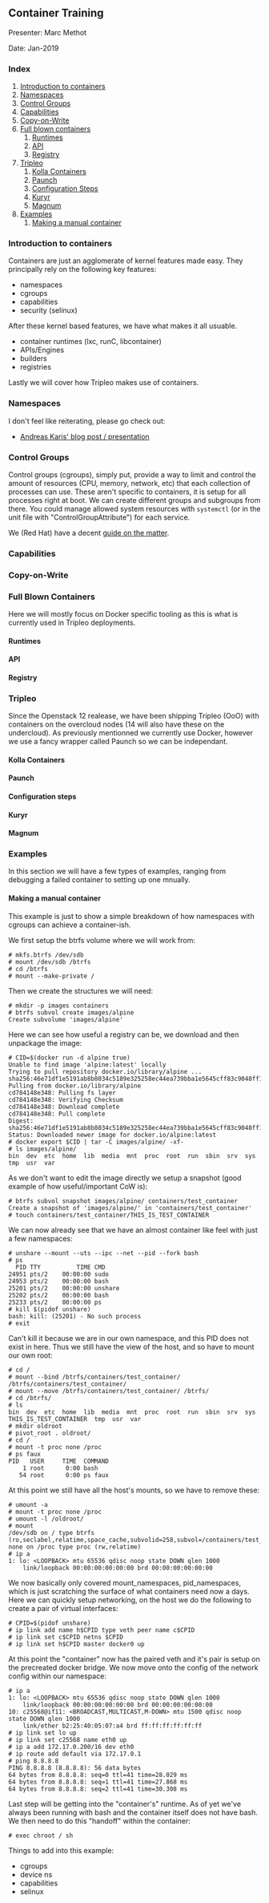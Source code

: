 ﻿## Container Training

Presenter: Marc Methot

Date: Jan-2019

### Index
1. [Introduction to containers](#introduction-to-containers)
2. [Namespaces](#namespaces)
3. [Control Groups](#control-groups)
4. [Capabilities](#capabilities)
5. [Copy-on-Write](#copy-on-write)
6. [Full blown containers](#full-blown-containers)
    1. [Runtimes](#runtimes)
    2. [API](#api)
    3. [Registry](#registry)
7. [Tripleo](#tripleo)
    1. [Kolla Containers](#kolla-containers)
    2. [Paunch](#paunch)
    3. [Configuration Steps](#configuration-steps)
    4. [Kuryr](#kuryr)
    5. [Magnum](#magnum)
8. [Examples](#examples)
    1. [Making a manual container](#making-a-manual-container)

### Introduction to containers
Containers are just an agglomerate of kernel features made easy.
They principally rely on the following key features:
- namespaces
- cgroups
- capabilities
- security (selinux)

After these kernel based features, we have what makes it all usuable.
- container runtimes (lxc, runC, libcontainer)
- APIs/Engines
- builders
- registries

Lastly we will cover how Tripleo makes use of containers.

### Namespaces
I don't feel like reiterating, please go check out:
- [Andreas Karis' blog post / presentation](https://github.com/andreaskaris/blog/blob/master/namespaces.md)

### Control Groups
Control groups (cgroups), simply put, provide a way to limit and control the amount of resources (CPU, memory, network, etc) that each collection of processes can use.
These aren't specific to containers, it is setup for all processes right at boot. We can create different groups and subgroups from there.
You could manage allowed system resources with `systemctl` (or in the unit file with "ControlGroupAttribute") for each service.

We (Red Hat) have a decent [guide on the matter](https://access.redhat.com/documentation/en-us/red_hat_enterprise_linux/7/html/resource_management_guide/chap-introduction_to_control_groups).

### Capabilities

### Copy-on-Write

### Full Blown Containers
Here we will mostly focus on Docker specific tooling as this is what is currently used in Tripleo deployments.

#### Runtimes

#### API

#### Registry

### Tripleo
Since the Openstack 12 realease, we have been shipping Tripleo (OoO) with containers on the overcloud nodes (14 will also have these on the undercloud).
As previously mentionned we currently use Docker, however we use a fancy wrapper called Paunch so we can be independant.

#### Kolla Containers

#### Paunch

#### Configuration steps

#### Kuryr

#### Magnum

### Examples
In this section we will have a few types of examples, ranging from debugging a failed container to setting up one mnually.

#### Making a manual container
This example is just to show a simple breakdown of how namespaces with cgroups can achieve a container-ish.

We first setup the btrfs volume where we will work from:
~~~
# mkfs.btrfs /dev/sdb
# mount /dev/sdb /btrfs
# cd /btrfs
# mount --make-private /
~~~

Then we create the structures we will need:
~~~
# mkdir -p images containers
# btrfs subvol create images/alpine
Create subvolume 'images/alpine'
~~~

Here we can see how useful a registry can be, we download and then unpackage the image:
~~~
# CID=$(docker run -d alpine true)
Unable to find image 'alpine:latest' locally
Trying to pull repository docker.io/library/alpine ... 
sha256:46e71df1e5191ab8b8034c5189e325258ec44ea739bba1e5645cff83c9048ff1: Pulling from docker.io/library/alpine
cd784148e348: Pulling fs layer
cd784148e348: Verifying Checksum
cd784148e348: Download complete
cd784148e348: Pull complete
Digest: sha256:46e71df1e5191ab8b8034c5189e325258ec44ea739bba1e5645cff83c9048ff1
Status: Downloaded newer image for docker.io/alpine:latest
# docker export $CID | tar -C images/alpine/ -xf-
# ls images/alpine/
bin  dev  etc  home  lib  media  mnt  proc  root  run  sbin  srv  sys  tmp  usr  var
~~~

As we don't want to edit the image directly we setup a snapshot (good example of how useful/important CoW is):
~~~
# btrfs subvol snapshot images/alpine/ containers/test_container
Create a snapshot of 'images/alpine/' in 'containers/test_container'
# touch containers/test_container/THIS_IS_TEST_CONTAINER
~~~

We can now already see that we have an almost container like feel with just a few namespaces:
~~~
# unshare --mount --uts --ipc --net --pid --fork bash
# ps
  PID TTY          TIME CMD
24951 pts/2    00:00:00 sudo
24953 pts/2    00:00:00 bash
25201 pts/2    00:00:00 unshare
25202 pts/2    00:00:00 bash
25233 pts/2    00:00:00 ps
# kill $(pidof unshare)
bash: kill: (25201) - No such process
# exit
~~~
Can't kill it because we are in our own namespace, and this PID does not exist in here.
Thus we still have the view of the host, and so have to mount our own root:
~~~
# cd /
# mount --bind /btrfs/containers/test_container/ /btrfs/containers/test_container/
# mount --move /btrfs/containers/test_container/ /btrfs/
# cd /btrfs/
# ls
bin  dev  etc  home  lib  media  mnt  proc  root  run  sbin  srv  sys  THIS_IS_TEST_CONTAINER  tmp  usr  var
# mkdir oldroot
# pivot_root . oldroot/
# cd /
# mount -t proc none /proc
# ps faux
PID   USER     TIME  COMMAND
    1 root      0:00 bash
   54 root      0:00 ps faux
~~~

At this point we still have all the host's mounts, so we have to remove these:
~~~
# umount -a
# mount -t proc none /proc
# umount -l /oldroot/
# mount
/dev/sdb on / type btrfs (ro,seclabel,relatime,space_cache,subvolid=258,subvol=/containers/test_container)
none on /proc type proc (rw,relatime)
# ip a
1: lo: <LOOPBACK> mtu 65536 qdisc noop state DOWN qlen 1000
    link/loopback 00:00:00:00:00:00 brd 00:00:00:00:00:00
~~~

We now basically only covered mount_namespaces, pid_namespaces, which is just scratching the surface of what containers need now a days.
Here we can quickly setup networking, on the host we do the following to create a pair of virtual interfaces:
~~~
# CPID=$(pidof unshare)
# ip link add name h$CPID type veth peer name c$CPID
# ip link set c$CPID netns $CPID
# ip link set h$CPID master docker0 up
~~~

At this point the "container" now has the paired veth and it's pair is setup on the precreated docker bridge.
We now move onto the config of the network config within our namespace:
~~~
# ip a
1: lo: <LOOPBACK> mtu 65536 qdisc noop state DOWN qlen 1000
    link/loopback 00:00:00:00:00:00 brd 00:00:00:00:00:00
10: c25568@if11: <BROADCAST,MULTICAST,M-DOWN> mtu 1500 qdisc noop state DOWN qlen 1000
    link/ether b2:25:40:05:07:a4 brd ff:ff:ff:ff:ff:ff
# ip link set lo up
# ip link set c25568 name eth0 up
# ip a add 172.17.0.200/16 dev eth0
# ip route add default via 172.17.0.1
# ping 8.8.8.8
PING 8.8.8.8 (8.8.8.8): 56 data bytes
64 bytes from 8.8.8.8: seq=0 ttl=41 time=28.029 ms
64 bytes from 8.8.8.8: seq=1 ttl=41 time=27.868 ms
64 bytes from 8.8.8.8: seq=2 ttl=41 time=30.308 ms
~~~

Last step will be getting into the "container's" runtime. As of yet we've always been running with bash and the container itself does not have bash.
We then need to do this "handoff" within the container:
~~~
# exec chroot / sh
~~~

Things to add into this example:
- cgroups
- device ns
- capabilities
- selinux


